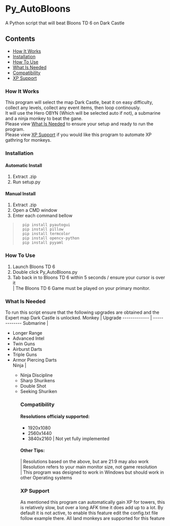# Py_AutoBloons
A Python script that will beat Bloons TD 6 on Dark Castle

## Contents
* [How It Works](#How_It_Works)
* [Installation](#Installation)
* [How To Use](#How_To_Use)
* [What Is Needed](#What_Is_Needed)
* [Compatibility](#Compatibility)
* [XP Support](#XP_Support)

### How It Works
This program will select the map Dark Castle, beat it on easy difficulty, collect any levels, collect any event items, then loop continously.  
It will use the Hero OBYN (Which will be selected auto if not), a submarine and a ninja monkey to beat the gane.  
Please view [What Is Needed](#What_Is_Needed)<a name="What_Is_Needed"></a> to ensure your setup and ready to run the program.  
Please view [XP Support](#XP_Support)<a name="XP_Support"></a> if you would like this program to automate XP gathring for monkeys.


### Installation
#### Automatic Install   
 1. Extract .zip
 2. Run setup.py

#### Manual Install  
 1. Extract .zip
 2. Open a CMD window
 3. Enter each command bellow
>       pip install pyautogui
>       pip install pillow
>       pip install termcolor
>       pip install opencv-python
>       pip install pyyaml
   
### How To Use
 1. Launch Bloons TD 6
 2. Double click Py_AutoBloons.py
 3. Tab back in to Bloons TD 6 within 5 seconds / ensure your cursor is over it   
 \| The Bloons TD 6 Game must be played on your primary monitor.

### What Is Needed
To run this script ensure that the following upgrades are obtained and the Expert map Dark Castle is unlocked.
Monkey        | Upgrade
------------- | -------------
Submarine     | <ul><li>Longer Range</li><li>Advanced Intel</li><li>Twin Guns</li><li>Airburst Darts</li><li>Triple Guns</li><li>Armor Piercing Darts</li>
Ninja         | <ul><li>Ninja Discipline</li><li>Sharp Shurikens</li><li>Double Shot</li><li>Seeking Shuriken</li>


### Compatibility
#### Resolutions officialy supported:  
* 1920x1080  
* 2560x1440  
* 3840x2160 \| Not yet fully implemented  
#### Other Tips:
\| Resolutions based on the above, but are 21:9 may also work  
\| Resolution refers to your main monitor size, not game resolution  
\| This program was designed to work in Windows but should work in other Operating systems

### XP Support
As mentioned this program can automatically gain XP for towers, this is relatively slow, but over a long AFK time it does add up to a lot.
By default it is not active, to enable this feature edit the config.txt file follow example there.
All land monkeys are supported for this feature

